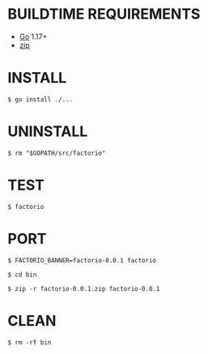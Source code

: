 # BUILDTIME REQUIREMENTS

* [Go](https://golang.org/) 1.17+
* [zip](https://linux.die.net/man/1/zip)

# INSTALL

```console
$ go install ./...
```

# UNINSTALL

```console
$ rm "$GOPATH/src/factorio"
```

# TEST

```console
$ factorio
```

# PORT

```console
$ FACTORIO_BANNER=factorio-0.0.1 factorio

$ cd bin

$ zip -r factorio-0.0.1.zip factorio-0.0.1
```

# CLEAN

```console
$ rm -rf bin
```
